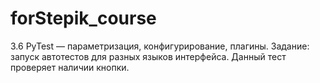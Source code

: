 # forStepik_course
3.6 PyTest — параметризация, конфигурирование, плагины.
Задание: запуск автотестов для разных языков интерфейса.
Данный тест проверяет наличии кнопки.
